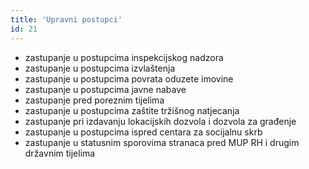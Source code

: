 ```yaml
---
title: 'Upravni postupci'
id: 21
---
```


* zastupanje u postupcima inspekcijskog nadzora
* zastupanje u postupcima izvlaštenja
* zastupanje u postupcima povrata oduzete imovine
* zastupanje u postupcima javne nabave
* zastupanje pred poreznim tijelima
* zastupanje u postupcima zaštite tržišnog natjecanja
* zastupanje pri izdavanju lokacijskih dozvola i dozvola za građenje
* zastupanje u postupcima ispred centara za socijalnu skrb
* zastupanje u statusnim sporovima stranaca pred MUP RH i drugim državnim tijelima
